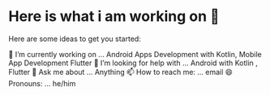 # Here is what i am working on 👋

Here are some ideas to get you started:

🔭 I’m currently working on ... Android Apps Development with Kotlin, Mobile App Development Flutter
🤔 I’m looking for help with ... Android with Kotlin , Flutter 
💬 Ask me about ... Anything
📫 How to reach me: ... email
😄 Pronouns: ... he/him

